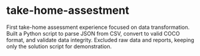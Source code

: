 # take-home-assestment
First take-home assessment experience focused on data transformation. Built a Python script to parse JSON from CSV, convert to valid COCO format, and validate data integrity. Excluded raw data and reports, keeping only the solution script for demonstration.
